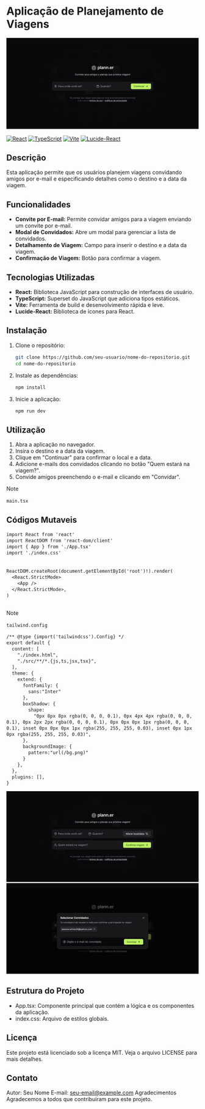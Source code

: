 # Aplicação de Planejamento de Viagens

<img src="./Screenshots/01.png" />

[![React](https://img.shields.io/badge/React-17.0.2-blue)](https://reactjs.org/)
[![TypeScript](https://img.shields.io/badge/TypeScript-4.1.2-blue)](https://www.typescriptlang.org/)
[![Vite](https://img.shields.io/badge/Vite-2.5.0-yellow)](https://vitejs.dev/)
[![Lucide-React](https://img.shields.io/badge/Lucide--React-0.2.0-green)](https://lucide.dev/docs/lucide-react/)

## Descrição

Esta aplicação permite que os usuários planejem viagens convidando amigos por e-mail e especificando detalhes como o destino e a data da viagem.

## Funcionalidades

- **Convite por E-mail:** Permite convidar amigos para a viagem enviando um convite por e-mail.
- **Modal de Convidados:** Abre um modal para gerenciar a lista de convidados.
- **Detalhamento de Viagem:** Campo para inserir o destino e a data da viagem.
- **Confirmação de Viagem:** Botão para confirmar a viagem.

## Tecnologias Utilizadas

- **React:** Biblioteca JavaScript para construção de interfaces de usuário.
- **TypeScript:** Superset do JavaScript que adiciona tipos estáticos.
- **Vite:** Ferramenta de build e desenvolvimento rápida e leve.
- **Lucide-React:** Biblioteca de ícones para React.

## Instalação

1. Clone o repositório:

    ```bash
    git clone https://github.com/seu-usuario/nome-do-repositorio.git
    cd nome-do-repositorio
    ```

2. Instale as dependências:

    ```bash
    npm install
    ```

3. Inicie a aplicação:

    ```bash
    npm run dev
    ```

## Utilização

1. Abra a aplicação no navegador.
2. Insira o destino e a data da viagem.
3. Clique em "Continuar" para confirmar o local e a data.
4. Adicione e-mails dos convidados clicando no botão "Quem estará na viagem?".
5. Convide amigos preenchendo o e-mail e clicando em "Convidar".

>[!NOTE]
> `main.tsx`

## Códigos Mutaveis

```tsx
import React from 'react'
import ReactDOM from 'react-dom/client'
import { App } from './App.tsx'
import './index.css'


ReactDOM.createRoot(document.getElementById('root')!).render(
  <React.StrictMode>
    <App />
  </React.StrictMode>,
)


```

>[!NOTE]
> `tailwind.config`

```tsx
/** @type {import('tailwindcss').Config} */
export default {
  content: [
    "./index.html",
    "./src/**/*.{js,ts,jsx,tsx}",
  ],
  theme: {
    extend: {
      fontFamily: {
        sans:"Inter"
      },
      boxShadow: {
        shape:
          "0px 8px 8px rgba(0, 0, 0, 0.1), 0px 4px 4px rgba(0, 0, 0, 0.1), 0px 2px 2px rgba(0, 0, 0, 0.1), 0px 0px 0px 1px rgba(0, 0, 0, 0.1), inset 0px 0px 0px 1px rgba(255, 255, 255, 0.03), inset 0px 1px 0px rgba(255, 255, 255, 0.03)",
      },
      backgroundImage: {
        pattern:"url(/bg.png)"
      }
    },
  },
  plugins: [],
}

```

 <img src="./Screenshots/02.png" />
 <img src="./Screenshots/03.png" />

## Estrutura do Projeto
- App.tsx: Componente principal que contém a lógica e os componentes da aplicação.
- index.css: Arquivo de estilos globais.

## Licença
Este projeto está licenciado sob a licença MIT. Veja o arquivo LICENSE para mais detalhes.

## Contato
Autor: Seu Nome
E-mail: seu-email@example.com
Agradecimentos
Agradecemos a todos que contribuíram para este projeto.
